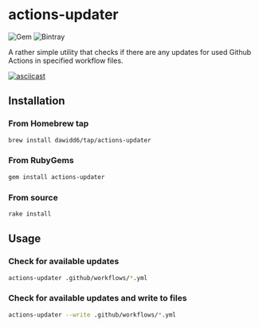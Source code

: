 # actions-updater

![Gem](https://img.shields.io/gem/v/actions-updater?color=bgreen)
![Bintray](https://img.shields.io/bintray/v/dawidd6/bottles-tap/actions-updater?label=homebrew)

A rather simple utility that checks if there are any updates for used Github Actions in specified workflow files.

[![asciicast](https://asciinema.org/a/fV29jfCVcwza1uWlYrwyXHaWG.svg)](https://asciinema.org/a/fV29jfCVcwza1uWlYrwyXHaWG)

## Installation

### From Homebrew tap

```sh
brew install dawidd6/tap/actions-updater
```

### From RubyGems

```sh
gem install actions-updater
```

### From source

```sh
rake install
```

## Usage

### Check for available updates

```sh
actions-updater .github/workflows/*.yml
```

### Check for available updates and write to files

```sh
actions-updater --write .github/workflows/*.yml
```

